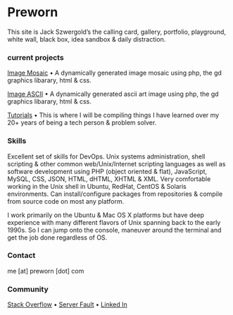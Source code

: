 # Preworn
This site is Jack Szwergold’s the calling card, gallery, portfolio, playground, white wall, black box, idea sandbox & daily distraction.

### current projects
[Image Mosaic][1] • A dynamically generated image mosaic using php, the gd graphics libarary, html & css.

[Image ASCII][2] • A dynamically generated ascii art image using php, the gd graphics libarary, html & css.

[Tutorials][3] • This is where I will be compiling things I have learned over my 20+ years of being a tech person & problem solver.

### Skills
Excellent set of skills for DevOps. Unix systems administration, shell scripting & other common web/Unix/Internet scripting languages as well as software development using PHP (object oriented & flat), JavaScript, MySQL, CSS, JSON, HTML, dHTML, XHTML & XML. Very comfortable working in the Unix shell in Ubuntu, RedHat, CentOS & Solaris environments. Can install/configure packages from repositories & compile from source code on most any platform.

I work primarily on the Ubuntu & Mac OS X platforms but have deep experience with many different flavors of Unix spanning back to the early 1990s. So I can jump onto the console, maneuver around the terminal and get the job done regardless of OS.

### Contact
me [at] preworn [dot] com

### Community
[Stack Overflow][4] • [Server Fault][5] • [Linked In][6]

[1]: mosaic/ "Image Mosaic"
[2]: ascii/ "Image ASCII"
[3]: tutorials/ "Tutorials"
[4]: http://stackoverflow.com/users/117259/jakegould "Stack Overflow"
[5]: http://serverfault.com/users/100013/jakegould "Server Fault"
[6]: http://www.linkedin.com/in/jackszwergold "Linked In"